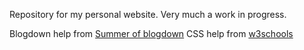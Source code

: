 Repository for my personal website.
Very much a work in progress.

Blogdown help from [Summer of blogdown](https://alison.rbind.io/project/summer-of-blogdown/)
CSS help from [w3schools](https://www.w3schools.com/html/default.asp)
